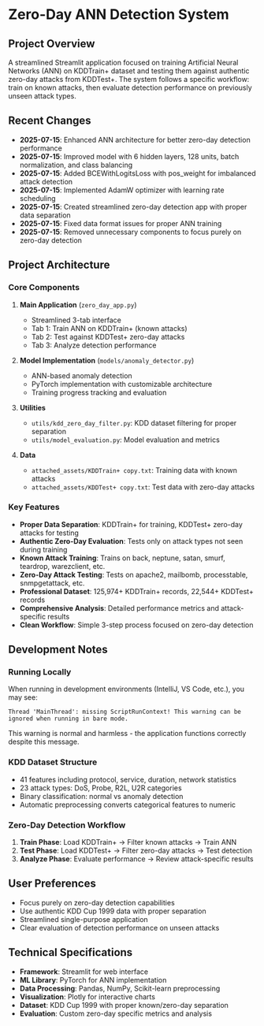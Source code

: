 # Zero-Day ANN Detection System

## Project Overview
A streamlined Streamlit application focused on training Artificial Neural Networks (ANN) on KDDTrain+ dataset and testing them against authentic zero-day attacks from KDDTest+. The system follows a specific workflow: train on known attacks, then evaluate detection performance on previously unseen attack types.

## Recent Changes
- **2025-07-15**: Enhanced ANN architecture for better zero-day detection performance
- **2025-07-15**: Improved model with 6 hidden layers, 128 units, batch normalization, and class balancing
- **2025-07-15**: Added BCEWithLogitsLoss with pos_weight for imbalanced attack detection
- **2025-07-15**: Implemented AdamW optimizer with learning rate scheduling
- **2025-07-15**: Created streamlined zero-day detection app with proper data separation
- **2025-07-15**: Fixed data format issues for proper ANN training
- **2025-07-15**: Removed unnecessary components to focus purely on zero-day detection

## Project Architecture

### Core Components
1. **Main Application** (`zero_day_app.py`)
   - Streamlined 3-tab interface
   - Tab 1: Train ANN on KDDTrain+ (known attacks)
   - Tab 2: Test against KDDTest+ zero-day attacks
   - Tab 3: Analyze detection performance

2. **Model Implementation** (`models/anomaly_detector.py`)
   - ANN-based anomaly detection
   - PyTorch implementation with customizable architecture
   - Training progress tracking and evaluation

3. **Utilities**
   - `utils/kdd_zero_day_filter.py`: KDD dataset filtering for proper separation
   - `utils/model_evaluation.py`: Model evaluation and metrics

4. **Data**
   - `attached_assets/KDDTrain+ copy.txt`: Training data with known attacks
   - `attached_assets/KDDTest+ copy.txt`: Test data with zero-day attacks

### Key Features
- **Proper Data Separation**: KDDTrain+ for training, KDDTest+ zero-day attacks for testing
- **Authentic Zero-Day Evaluation**: Tests only on attack types not seen during training
- **Known Attack Training**: Trains on back, neptune, satan, smurf, teardrop, warezclient, etc.
- **Zero-Day Attack Testing**: Tests on apache2, mailbomb, processtable, snmpgetattack, etc.
- **Professional Dataset**: 125,974+ KDDTrain+ records, 22,544+ KDDTest+ records
- **Comprehensive Analysis**: Detailed performance metrics and attack-specific results
- **Clean Workflow**: Simple 3-step process focused on zero-day detection

## Development Notes

### Running Locally
When running in development environments (IntelliJ, VS Code, etc.), you may see:
```
Thread 'MainThread': missing ScriptRunContext! This warning can be ignored when running in bare mode.
```
This warning is normal and harmless - the application functions correctly despite this message.

### KDD Dataset Structure
- 41 features including protocol, service, duration, network statistics
- 23 attack types: DoS, Probe, R2L, U2R categories
- Binary classification: normal vs anomaly detection
- Automatic preprocessing converts categorical features to numeric

### Zero-Day Detection Workflow
1. **Train Phase**: Load KDDTrain+ → Filter known attacks → Train ANN
2. **Test Phase**: Load KDDTest+ → Filter zero-day attacks → Test detection
3. **Analyze Phase**: Evaluate performance → Review attack-specific results

## User Preferences
- Focus purely on zero-day detection capabilities
- Use authentic KDD Cup 1999 data with proper separation
- Streamlined single-purpose application
- Clear evaluation of detection performance on unseen attacks

## Technical Specifications
- **Framework**: Streamlit for web interface
- **ML Library**: PyTorch for ANN implementation
- **Data Processing**: Pandas, NumPy, Scikit-learn preprocessing
- **Visualization**: Plotly for interactive charts
- **Dataset**: KDD Cup 1999 with proper known/zero-day separation
- **Evaluation**: Custom zero-day specific metrics and analysis